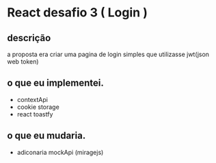 # React desafio 3 ( Login )

## descrição
a proposta era criar uma pagina de login simples que utilizasse jwt(json web token)

## o que eu implementei.
- contextApi
- cookie storage
- react toastfy

## o que eu mudaria.
- adiconaria mockApi (miragejs)